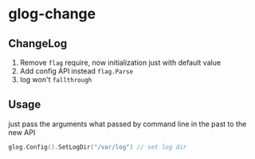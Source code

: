 glog-change
====

## ChangeLog
1. Remove ```flag``` require, now initialization just with default value
2. Add config API instead ```flag.Parse```
3. log won't ```fallthrough```

## Usage
just pass the arguments what passed by command line in the past to the new API
```go
glog.Config().SetLogDir("/var/log") // set log dir
```
